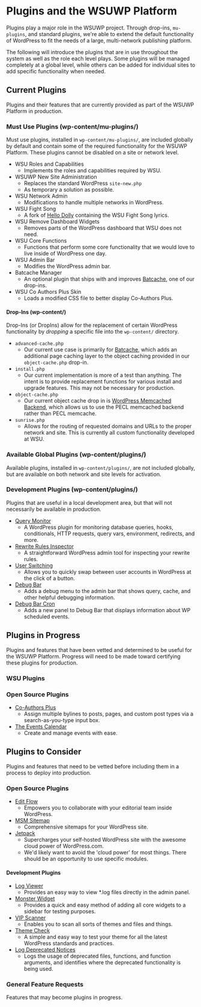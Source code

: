 # Plugins and the WSUWP Platform

Plugins play a major role in the WSUWP project. Through drop-ins, `mu-plugins`, and standard plugins, we're able to extend the default functionality of WordPress to fit the needs of a large, multi-network publishing platform.

The following will introduce the plugins that are in use throughout the system as well as the role each level plays. Some plugins will be managed completely at a global level, while others can be added for individual sites to add specific functionality when needed.

## Current Plugins

Plugins and their features that are currently provided as part of the WSUWP Platform in production.

### Must Use Plugins (wp-content/mu-plugins/)

Must use plugins, installed in `wp-content/mu-plugins/`, are included globally by default and contain some of the required functionality for the WSUWP Platform. These plugins cannot be disabled on a site or network level.

* WSU Roles and Capabilities
    * Implements the roles and capabilities required by WSU.
* WSUWP New Site Administration
    * Replaces the standard WordPress `site-new.php`
    * As temporary a solution as possible.
* WSU Network Admin
    * Modifications to handle multiple networks in WordPress.
* WSU Fight Song
    * A fork of [Hello Dolly](http://wordpress.org/plugins/hello-dolly/) containing the WSU Fight Song lyrics.
* WSU Remove Dashboard Widgets
    * Removes parts of the WordPress dashboard that WSU does not need.
* WSU Core Functions
    * Functions that perform some core functionality that we would love to live inside of WordPress one day.
* WSU Admin Bar
    * Modifies the WordPress admin bar.
* Batcache Manager
    * An optional plugin that ships with and improves [Batcache](http://wordpress.org/extend/plugins/batcache/), one of our drop-ins.
* WSU Co Authors Plus Skin
    * Loads a modified CSS file to better display Co-Authors Plus.

#### Drop-Ins (wp-content/)

Drop-Ins (or DropIns) allow for the replacement of certain WordPress functionality by *dropping* a specific file into the `wp-content/` directory.

* `advanced-cache.php`
    * Our current use case is primarily for [Batcache](http://wordpress.org/plugins/batcache), which adds an additional page caching layer to the object caching provided in our `object-cache.php` drop-in.
* `install.php`
    * Our current implementation is more of a test than anything. The intent is to provide replacement functions for various install and upgrade features. This may not be necessary for production.
* `object-cache.php`
    * Our current object cache drop in is [WordPress Memcached Backend](https://github.com/tollmanz/wordpress-memcached-backend), which allows us to use the PECL memcached backend rather than PECL memcache.
* `sunrise.php`
    * Allows for the routing of requested domains and URLs to the proper network and site. This is currently all custom functionality developed at WSU.

### Available Global Plugins (wp-content/plugins/)

Available plugins, installed in `wp-content/plugins/`, are not included globally, but are available on both network and site levels for activation.

### Development Plugins (wp-content/plugins/)

Plugins that are useful in a local development area, but that will not necessarily be available in production.

* [Query Monitor](https://github.com/johnbillion/query-monitor)
    * A WordPress plugin for monitoring database queries, hooks, conditionals, HTTP requests, query vars, environment, redirects, and more.
* [Rewrite Rules Inspector](https://github.com/Automattic/Rewrite-Rules-Inspector)
    * A straightforward WordPress admin tool for inspecting your rewrite rules.
* [User Switching](https://github.com/johnbillion/user-switching)
    * Allows you to quickly swap between user accounts in WordPress at the click of a button.
* [Debug Bar](http://wordpress.org/plugins/debug-bar/)
    * Adds a debug menu to the admin bar that shows query, cache, and other helpful debugging information.
* [Debug Bar Cron](https://github.com/tollmanz/debug-bar-cron)
    * Adds a new panel to Debug Bar that displays information about WP scheduled events.

## Plugins in Progress

Plugins and features that have been vetted and determined to be useful for the WSUWP Platform. Progress will need to be made toward certifying these plugins for production.

### WSU Plugins

### Open Source Plugins

* [Co-Authors Plus](https://github.com/Automattic/Co-Authors-Plus/)
    * Assign multiple bylines to posts, pages, and custom post types via a search-as-you-type input box.
* [The Events Calendar](http://wordpress.org/plugins/the-events-calendar/)
    * Create and manage events with ease.

## Plugins to Consider

Plugins and features that need to be vetted before including them in a process to deploy into production.

### Open Source Plugins

* [Edit Flow](https://github.com/Automattic/Edit-Flow)
    * Empowers you to collaborate with your editorial team inside WordPress.
* [MSM Sitemap](https://github.com/Automattic/msm-sitemap)
    * Comprehensive sitemaps for your WordPress site.
* [Jetpack](https://github.com/Automattic/jetpack)
    * Supercharges your self‑hosted WordPress site with the awesome cloud power of WordPress.com.
    * We'd likely want to avoid the 'cloud power' for most things. There should be an opportunity to use specific modules.

#### Development Plugins

* [Log Viewer](http://wordpress.org/plugins/log-viewer/)
    * Provides an easy way to view *.log files directly in the admin panel.
* [Monster Widget](http://wordpress.org/plugins/monster-widget/)
    * Provides a quick and easy method of adding all core widgets to a sidebar for testing purposes.
* [VIP Scanner](https://github.com/Automattic/vip-scanner)
    * Enables you to scan all sorts of themes and files and things.
* [Theme Check](http://wordpress.org/plugins/theme-check/)
    * A simple and easy way to test your theme for all the latest WordPress standards and practices.
* [Log Deprecated Notices](http://wordpress.org/plugins/log-deprecated-notices/)
    * Logs the usage of deprecated files, functions, and function arguments, and identifies where the deprecated functionality is being used.

### General Feature Requests

Features that may become plugins in progress.
